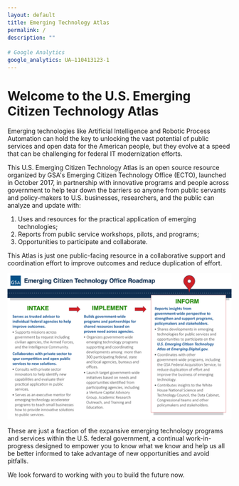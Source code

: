 ```yaml
---
layout: default
title: Emerging Technology Atlas
permalink: /
description: ""

# Google Analytics
google_analytics: UA—110413123-1
---
```



# Welcome to the U.S. Emerging Citizen Technology Atlas

Emerging technologies like Artificial Intelligence and Robotic Process Automation can hold the key to unlocking the vast potential of public services and open data for the American people, but they evolve at a speed that can be challenging for federal IT modernization efforts. 

This U.S. Emerging Citizen Technology Atlas is an open source resource organized by GSA's Emerging Citizen Technology Office (ECTO), launched in October 2017, in partnership with innovative programs and people across government to help tear down the barriers so anyone from public servants and policy-makers to U.S. businesses, researchers, and the public can analyze and update with:

1. Uses and resources for the practical application of emerging technologies;
2. Reports from public service workshops, pilots, and programs;
3. Opportunities to participate and collaborate. 

This Atlas is just one public-facing resource in a collaborative support and coordination effort to improve outcomes and reduce duplication of effort. 

![ECTO Impact](../assets/img/ecto-impact-atlas.jpg)

These are just a fraction of the expansive emerging technology programs and services within the U.S. federal government, a continual work-in-progress designed to empower you to know what we know and help us all be better informed to take advantage of new opportunities and avoid pitfalls. 

We look forward to working with you to build the future now.  
